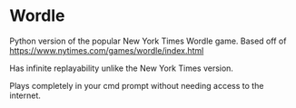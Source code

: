 # Wordle
Python version of the popular New York Times Wordle game. Based off of https://www.nytimes.com/games/wordle/index.html

Has infinite replayability unlike the New York Times version.

Plays completely in your cmd prompt without needing access to the internet.
